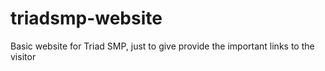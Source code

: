 # triadsmp-website
Basic website for Triad SMP, just to give provide the important links to the visitor
